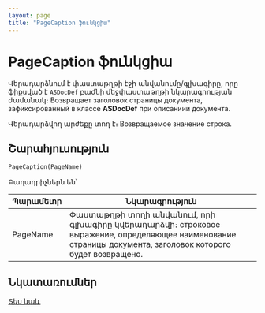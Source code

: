 ```yaml
---
layout: page
title: "PageCaption ֆունկցիա"
---
```


#  PageCaption ֆունկցիա


Վերադարձնում է փաստաթղթի էջի անվանումը/գլխագիրը, որը ֆիքսված է `ASDocDef` բաժնի մեջփաստաթղթի նկարագրության ժամանակ։  Возвращает заголовок страницы документа, зафиксированный в классе <strong>ASDocDef</strong> при описаниии документа.

Վերադարձվող արժեքը տող է։ 
Возвращаемое значение строка.

    

## Շարահյուսություն

```vb
PageCaption(PageName)
```
Բաղադրիչներն են՝

| Պարամետր | Նկարագրություն |
|--|--|
| PageName | Փաստաթղթի տողի անվանում, որի գլխագիրը կվերադարձվի։ строковое выражение, определяющее наименование страницы документа, заголовок которого будет возвращено. |


## Նկատառումներ

[Տես նաև](../../../functions.html)
